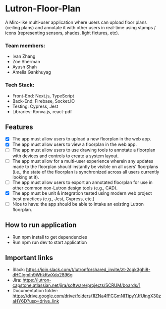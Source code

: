 # Lutron-Floor-Plan

A Miro-like multi-user application where users can upload floor plans (ceiling plans) and annotate it with other users in real-time using stamps / icons (representing sensors, shades, light fixtures, etc). 

### **Team members:** 
- Ivan Zhang
- Zoe Sherman
- Ayush Shah
- Amelia Gankhuyag 

### **Tech Stack:** 
- Front-End: Next.js, TypeScript
- Back-End: Firebase, Socket.IO 
- Testing: Cypress, Jest
- Libraries: Konva.js, react-pdf

## Features
- [X] The app must allow users to upload a new floorplan in the web app.
- [X] The app must allow users to view a floorplan in the web app.
- [ ] The app must allow users to use drawing tools to annotate a floorplan with devices and controls to create a system layout.
- [ ] The app must allow for a multi-user experience wherein any updates made to the floorplan should instantly be visible on all users’ floorplans (i.e., the state of the floorplan is synchronized across all users currently looking at it).
- [ ] The app must allow users to export an annotated floorplan for use in other common non-Lutron design tools (e.g., CAD).
- [X] The app must be unit & integration tested using modern web project best practices (e.g., Jest, Cypress, etc.)
- [ ] Nice to have: the app should be able to intake an existing Lutron floorplan.

## How to run application
- Run npm install to get dependencies
- Run npm run dev to start application

## Important links
- Slack: https://join.slack.com/t/lutronfp/shared_invite/zt-2cgk3ghi8-dHCIgmIh9WhkKwXdo2896g
- Jira: https://lutron-capstone.atlassian.net/jira/software/projects/SCRUM/boards/1 
- Documentation folder: https://drive.google.com/drive/folders/1IZNa4fFCGmNITipyYJfUingX30zaHY6D?usp=drive_link

